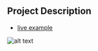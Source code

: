 ## Project Description

* [live example](https://tae898.github.io/website-templates/scenic-photo/)

![alt text](https://github.com/learning-zone/Website-Templates/blob/master/assets/scenic_photo.png "scenic_photo")
